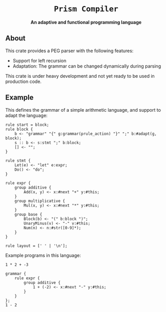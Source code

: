 <div align="center">
  <h1><code>Prism Compiler</code></h1>
  <p><strong>An adaptive and functional programming language</strong></p>
</div>

## About

This crate provides a PEG parser with the following features:
* Support for left recursion
* Adaptation: The grammar can be changed dynamically during parsing

This crate is under heavy development and not yet ready to be used in production code.


## Example
This defines the grammar of a simple arithmetic language, and support to adapt the language: 
```
rule start = block;
rule block {
    b <- "grammar" "{" g:grammar(prule_action) "}" ";" b:#adapt(g, block);
    s :: b <- s:stmt ";" b:block;
    [] <- "";
}

rule stmt {
    Let(e) <- "let" e:expr;
    Do() <- "do";
}

rule expr {
    group additive {
        Add(x, y) <- x:#next "+" y:#this;
    }
    group multiplicative {
        Mul(x, y) <- x:#next "*" y:#this;
    }
    group base {
        Block(b) <- "(" b:block ")";
        UnaryMinus(v) <- "-" v:#this;
        Num(n) <- n:#str([0-9]*);
    }
}

rule layout = [' ' | '\n'];
```

Example programs in this language:
```
1 * 2 + -3
```
```
grammar {
    rule expr {
        group additive {
            1 + (-2) <- x:#next "-" y:#this;
        }
    }
};
1 - 2
```